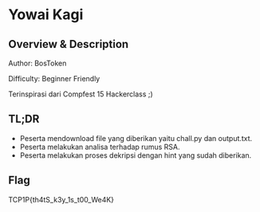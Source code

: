 # Yowai Kagi

## Overview & Description

Author: BosToken

Difficulty: Beginner Friendly

Terinspirasi dari Compfest 15 Hackerclass ;)

## TL;DR
- Peserta mendownload file yang diberikan yaitu chall.py dan output.txt.
- Peserta melakukan analisa terhadap rumus RSA.
- Peserta melakukan proses dekripsi dengan hint yang sudah diberikan.

## Flag
TCP1P{th4tS_k3y_1s_t00_We4K}